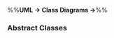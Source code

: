 <link rel="stylesheet" href="{{baseUrl}}/css/textbook.css">

<div class="website-content">

%%**UML &rarr; Class Diagrams &rarr;**%%

### Abstract Classes

<div id="main">

<include src="./what/embed.md" />

</div>
</div>
